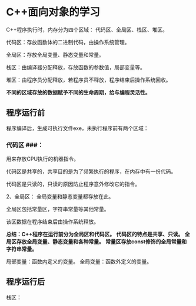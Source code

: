 # C++面向对象的学习 #

C++程序执行时，内存分为四个区域：
代码区、全局区、栈区、堆区。

代码区：存放函数体的二进制代码，由操作系统管理。

全局区：存放全局变量、静态变量和常量。

栈区：由编译器分配释放，存放函数的参数值，局部变量等。

堆区：由程序员分配释放，若程序员不释放，程序结束后操作系统回收。

**不同的区域存放的数据赋予不同的生命周期，给与编程灵活性。**

## 程序运行前 ##

程序编译后，生成可执行文件exe，未执行程序前有两个区域：

### 代码区 ###：
用来存放CPU执行的机器指令。

代码区是共享的，共享目的是为了频繁执行的程序，在内存中有一份代码。

代码区是只读的，只读的原因防止程序意外修改它的指令。

2、全局区：
全局变量和静态变量都存放在此。

全局区包括常量区，字符串常量等其他常量。

该区数据在程序结束后由操作系统释放。

**总结：C++程序在运行前分为全局区和代码区。**
**代码区的特点是共享、只读。**
**全局区存放全局变量、静态变量和各种常量。**
**常量区存放const修饰的全局常量和字符串常量。**

局部变量：函数内定义的变量。
全局变量：函数外定义的变量。


## 程序运行后 ##

栈区：
